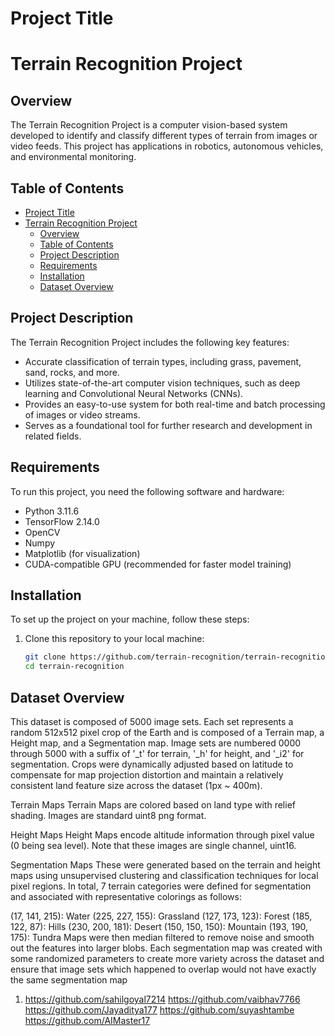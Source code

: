 
# Project Title

# Terrain Recognition Project

## Overview

The Terrain Recognition Project is a computer vision-based system developed to identify and classify different types of terrain from images or video feeds. This project has applications in robotics, autonomous vehicles, and environmental monitoring.

## Table of Contents

- [Project Title](#project-title)
- [Terrain Recognition Project](#terrain-recognition-project)
  - [Overview](#overview)
  - [Table of Contents](#table-of-contents)
  - [Project Description](#project-description)
  - [Requirements](#requirements)
  - [Installation](#installation)
  - [Dataset Overview](#dataset-overview)

## Project Description

The Terrain Recognition Project includes the following key features:

- Accurate classification of terrain types, including grass, pavement, sand, rocks, and more.
- Utilizes state-of-the-art computer vision techniques, such as deep learning and Convolutional Neural Networks (CNNs).
- Provides an easy-to-use system for both real-time and batch processing of images or video streams.
- Serves as a foundational tool for further research and development in related fields.

## Requirements

To run this project, you need the following software and hardware:

- Python 3.11.6
- TensorFlow 2.14.0
- OpenCV
- Numpy
- Matplotlib (for visualization)
- CUDA-compatible GPU (recommended for faster model training)

## Installation

To set up the project on your machine, follow these steps:

1. Clone this repository to your local machine:

   ```bash
   git clone https://github.com/terrain-recognition/terrain-recognition.git
   cd terrain-recognition

## Dataset Overview

This dataset is composed of 5000 image sets. Each set represents a random 512x512 pixel crop of the Earth and is composed of a Terrain map, a Height map, and a Segmentation map. Image sets are numbered 0000 through 5000 with a suffix of '_t' for terrain, '_h' for height, and '_i2' for segmentation. Crops were dynamically adjusted based on latitude to compensate for map projection distortion and maintain a relatively consistent land feature size across the dataset (1px ~ 400m).

Terrain Maps
Terrain Maps are colored based on land type with relief shading. Images are standard uint8 png format.

Height Maps
Height Maps encode altitude information through pixel value (0 being sea level). Note that these images are single channel, uint16.

Segmentation Maps
These were generated based on the terrain and height maps using unsupervised clustering and classification techniques for local pixel regions. In total, 7 terrain categories were defined for segmentation and associated with representative colorings as follows:

(17, 141, 215): Water
(225, 227, 155): Grassland
(127, 173, 123): Forest
(185, 122, 87): Hills
(230, 200, 181): Desert
(150, 150, 150): Mountain
(193, 190, 175): Tundra
Maps were then median filtered to remove noise and smooth out the features into larger blobs. Each segmentation map was created with some randomized parameters to create more variety across the dataset and ensure that image sets which happened to overlap would not have exactly the same segmentation map

1. https://github.com/sahilgoyal7214
   https://github.com/vaibhav7766
   https://github.com/Jayaditya177
   https://github.com/suyashtambe
   https://github.com/AIMaster17
